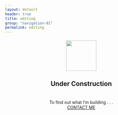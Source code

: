 ```yaml
---
layout: default
header: true
title: editing
group: "navigation-01"
permalink: editing
---
```


<div style="text-align: center; margin-top: 20px">
<img style="width: 100px;" src="https://maxcdn.icons8.com/Android_L/PNG/512/Transport/under_construction-512.png">
<h2>Under Construction</h2>
</div>

<div style="text-align: center; margin-top: 40px">
To find out what I’m building&nbsp;.&nbsp;.&nbsp;.<br /><a href="mailto:info@jeffkeiser.com"><span class="contact-button">CONTACT ME</span></a>
</div>




<!--div style="text-align: center">

<h1 style="font-variant: small-caps">precision editing packages</h1>
</div>

<span style="font-family: 'Arial', sans-serif'"><span style="color: #cc0000">JEFF</span>KEISER.com</span> provides editing packages for every stage of your project.






Here’s what comes ‘in the box’ with each package:


<ul style="list-style: none; margin: 0; display: inline-block; text-align: center">

<li style="display: inline-block; float: left; width: 30%; margin-right: 5%"><img src="/assets/images/box.svg" style="display: inline-block">

<h4>Developmental Editing</h4>

<p style="text-align: left">Comprehensive structural analysis and reorganization</p>
</li>

<li style="display: inline-block; width: 30%; float: left">

<img src="/assets/images/box.svg" style="display: inline-block">

<h4>Content Editing</h4>

<p style="text-align: left">Chapter- or section-level check for structural deficiencies, contradictions, inconsistencies, and overall effectiveness.</p>
</li>

<li style="display: inline-block; width: 30%; float: left; margin-left: 5%"><img src="/assets/images/box.svg" style="display: inline-block">

<h4>Copyediting</h4>

<p style="text-align: left">Sentence-level check for correct spelling and punctuation, proper grammar and syntax, clarity, and style.</p>
</li>
</ul>




<div style="text-align: center; margin-top: 20px">
<span style="display: block">Still have questions?</span><a href="mailto:info@jeffkeiser.com"><span class="contact-button">CONTACT ME</span></a>
</div-->